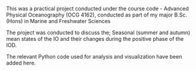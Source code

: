 This was a practical project conducted under the 
course code - Advanced Physical Oceanography (OCG 4162), conducted as part of my major
B.Sc.(Hons) in Marine and Freshwater Sciences

The project was conducted to discuss the; Seasonal (summer and autumn) mean states of the IO
and their changes during the positive phase of the IOD.

The relevant Python code used for analysis and visualization have been added here.
